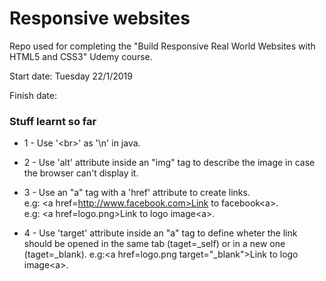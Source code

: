 # Responsive websites
Repo used for completing the "Build Responsive Real World Websites with HTML5 and CSS3" Udemy course.

Start date: Tuesday 22/1/2019

Finish date:

### Stuff learnt so far

* 1 - Use '\<br>' as '\n' in java.

* 2 - Use 'alt' attribute inside an "img" tag to describe the image in case the browser can't display it. 

* 3 - Use an "a" tag with a 'href' attribute to create links. <br> e.g: \<a href=http://www.facebook.com>Link to facebook\<a>.<br>
e.g: \<a href=logo.png>Link to logo image\<a>.

* 4 - Use 'target' attribute inside an "a" tag to define wheter the link should be opened in the same tab (taget=_self) or in a new one (taget=_blank).
e.g:\<a href=logo.png target="_blank">Link to logo image\<a>.

